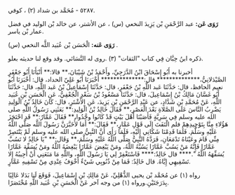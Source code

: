 ٥٢٨٧ - مُحَمَّد بن شداد (٢) ، كوفي.

**رَوَى عَن:** عبد الرَّحْمَنِ بْن يَزِيدَ النخعي (س) ، عن الأشتر، عن خالد بْن الوليد في فضل عمار بْن ياسر.

**رَوَى عَنه:** الْحَسَن بْن عُبَيد اللَّه النخعي (س) .

ذكره ابنُ حِبَّان فِي كتاب "الثقات" (٣) .روى له النَّسَائي. وقد وقع لنا حديثه بعلو.

أخبرنا به أَبُو إِسْحَاقَ ابْنُ الدَّرَجِيِّ، وأَحْمَدُ بْنُ شَيْبَانَ،** قالا:** أَنْبَأَنَا أَبُو جَعْفَرٍ الصَّيْدَلانِيُّ،************** قال:************** أَخْبَرَنَا أَبُو عَلِيّ الحداد، قال: أَخْبَرَنَا أَبُو نعيم الحافظ، قال: حَدَّثَنَا عَبد اللَّهِ بْنُ جَعْفَرٍ، قال: حَدَّثَنَا إِسْمَاعِيلُ بْنُ عَبد اللَّهِ، قال: حَدَّثَنَا أَبُو غَسَّانَ مَالِكُ بْنُ إِسْمَاعِيلَ، قال: حَدَّثَنَا مَسْعُودُ بْنُ سَعْدٍ الْجُعْفِيُّ، عَنِ الْحَسَنِ بْنِ عُبَيد اللَّهِ، عَنْ مُحَمَّدِ بْنِ شَدَّادٍ، عن عَبْدِ الرَّحْمَنِ بْنِ يَزِيدَ، عَنِ الأَشْتَرِ، قال: كَانَ خَالِدُ بْنُ الْوَلِيدِ يَضْرِبُ النَّاسَ عَلَى الصَّلاةِ بَعْدَ الْعَصْرِ،** فَقَالَ خَالِدُ بْنُ الْوَلِيدِ:** بَعَثَنِي رَسُولُ اللَّهِ صلى الله عليه وسلم فِي سَرِيَّةٍ فَأَصَبْنَا أَهْلَ بَيْتٍ قَدْ كَانُوا وحَّدُوا،** فَقَالَ عَمَّارٌ:** قَدِ احْتَجَزَ هَؤُلاءِ مِنَّا بِتَوْحِيدِهِمْ فلم الْتَفَتَ إِلَى قَوْلِ عَمَّارٍ،** فَقَالَ:** أَمَا لأُخَبَّرَنَّ رَسُولَ اللَّه صَلَّى اللَّهُ عَلَيْهِ وسَلَّمَ. فَلَمَا قَدِمْنَا شَكَانِي إِلَيْهِ، فَلَمَا رَأَى أَنَّ النَّبِيُّ صلى الله عليه وسلم لَمْ يَنْتَصِرْ مِنِّي قَامَ وعَيْنَاهُ تَدْمَعَانِ، فَرَدَّهُ النَّبِيُّ صَلَّى اللَّهُ عَلَيْهِ وسَلَّمَ،** وَقَال:** "يَا خَالِدُ لا تَسُبَّ عَمَّارًا فَإِنَّهُ مَنْ يَسُبَّ عَمَّارًا يَسُبَّهُ اللَّهُ، ومَنْ يَبْغِضَ عَمَّارًا يَبْغِضَهُ اللَّهُ ومَنْ يُسَفِّهَ عَمَّارًا يُسَفِّهَهُ اللَّهُ ".**** قال خَالِدٌ:**** فَاسْتَغْفِرْ لِي يَا رَسُولَ اللَّهِ، واللَّهِ مَا مَنَعَنِي أَنْ أُجِيبُهُ إِلا تَسْفِيهِي إِيَّاهُ. قال خَالِدٌ: فَمَا مِنْ ذُنُوبِي شَيْءٌ أَخْوَفُ عِنْدِي مِنْ تَسْفِيهِ عَمَّارٍ.

رواه (١) عن مُحَمَّد بْن يحيى الذُّهْلِيِّ، عَنْ مَالِكِ بْنِ إِسْمَاعِيلَ، فَوَقَعَ لَنا بَدَلا عَالِيًا بِدَرَجَتَيْنِ.ورواه (١) من وجه آخر عَنْ الْحَسَنِ بْنِ عُبَيد اللَّهِ مُخْتَصَرًا.